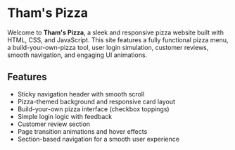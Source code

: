 # Tham's Pizza

Welcome to **Tham's Pizza**, a sleek and responsive pizza website built with HTML, CSS, and JavaScript. This site features a fully functional pizza menu, a build-your-own-pizza tool, user login simulation, customer reviews, smooth navigation, and engaging UI animations.

##  Features

-  Sticky navigation header with smooth scroll
-  Pizza-themed background and responsive card layout
-  Build-your-own pizza interface (checkbox toppings)
-  Simple login logic with feedback
-  Customer review section
-  Page transition animations and hover effects
-  Section-based navigation for a smooth user experience



